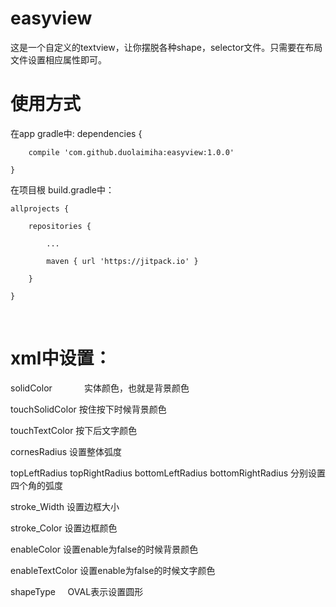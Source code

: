 # easyview
这是一个自定义的textview，让你摆脱各种shape，selector文件。只需要在布局文件设置相应属性即可。
# 使用方式
在app gradle中:
	dependencies {
	
		compile 'com.github.duolaimiha:easyview:1.0.0'
		
	}
	
在项目根 build.gradle中：

	allprojects {
	
		repositories {
		
			...
			
			maven { url 'https://jitpack.io' }
		
		}
		
	}
  
# xml中设置：
  solidColor             实体颜色，也就是背景颜色
  
  touchSolidColor	 按住按下时候背景颜色
  
  touchTextColor 	 按下后文字颜色
  
  cornesRadius 		 设置整体弧度
  
  topLeftRadius topRightRadius bottomLeftRadius bottomRightRadius	分别设置四个角的弧度
  
  stroke_Width	 设置边框大小
  
  stroke_Color	 设置边框颜色
  
  enableColor	 设置enable为false的时候背景颜色
  
  enableTextColor 设置enable为false的时候文字颜色
  
  shapeType     OVAL表示设置圆形
